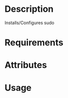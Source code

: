 Description
===========

Installs/Configures sudo

Requirements
============

Attributes
==========

Usage
=====

